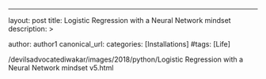 ---
layout: post
title: Logistic Regression with a Neural Network mindset
description: >

author: author1
canonical_url:
categories: [Installations]
#tags:       [Life]


/devilsadvocatediwakar/images/2018/python/Logistic Regression with a Neural Network mindset v5.html
